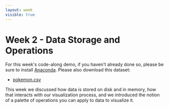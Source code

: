 ```yaml
---
layout: week
visible: true
---
```


# Week 2 - Data Storage and Operations

For this week's code-along demo, if you haven't already done so, please be sure to install [Anaconda](https://www.anaconda.com/). Please also download this dataset:

 * [pokemon.csv](http://virdir.ncsa.illinois.edu/NCSAvis/public/is590dv/pokemon.csv)

This week we discussed how data is stored on disk and in memory, how that
interacts with our visualization process, and we introduced the notion of a
palette of operations you can apply to data to visualize it.
